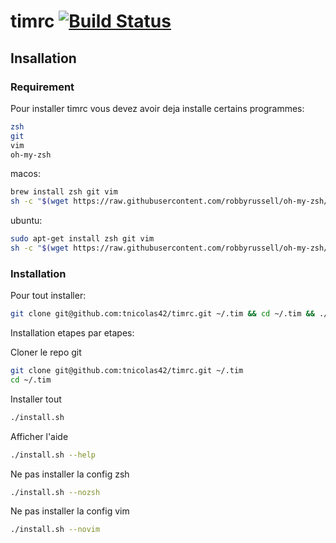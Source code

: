 # timrc [![Build Status](https://travis-ci.org/tnicolas42/timrc.svg?branch=master)](https://travis-ci.org/tnicolas42/timrc)

## Insallation

### Requirement

Pour installer timrc vous devez avoir deja installe certains programmes:
```bash
zsh
git
vim
oh-my-zsh
```
macos:
```bash
brew install zsh git vim
sh -c "$(wget https://raw.githubusercontent.com/robbyrussell/oh-my-zsh/master/tools/install.sh -O -)"
```

ubuntu:
```bash
sudo apt-get install zsh git vim
sh -c "$(wget https://raw.githubusercontent.com/robbyrussell/oh-my-zsh/master/tools/install.sh -O -)"
```

### Installation

Pour tout installer:
```bash
git clone git@github.com:tnicolas42/timrc.git ~/.tim && cd ~/.tim && ./install.sh -v && source ~/.zshrc
```

Installation etapes par etapes:

Cloner le repo git
```bash
git clone git@github.com:tnicolas42/timrc.git ~/.tim
cd ~/.tim
```

Installer tout
```bash
./install.sh
```

Afficher l'aide
```bash
./install.sh --help
```

Ne pas installer la config zsh
```bash
./install.sh --nozsh
```

Ne pas installer la config vim
```bash
./install.sh --novim
```

